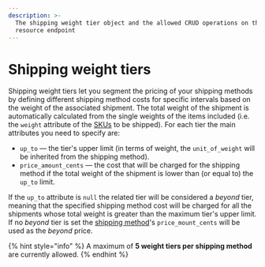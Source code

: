 ```yaml
---
description: >-
  The shipping weight tier object and the allowed CRUD operations on the related
  resource endpoint
---
```


# Shipping weight tiers



Shipping weight tiers let you segment the pricing of your shipping methods by defining different shipping method costs for specific intervals based on the weight of the associated shipment. The total weight of the shipment is automatically calculated from the single weights of the items included (i.e. the `weight` attribute of the [SKUs](../skus/object.md) to be shipped). For each tier the main attributes you need to specify are:

* `up_to` — the tier's upper limit (in terms of weight, the `unit_of_weight` will be inherited from the shipping method).
* `price_amount_cents` — the cost that will be charged for the shipping method if the total weight of the shipment is lower than (or equal to) the `up_to` limit.

If the `up_to` attribute is `null` the related tier will be considered a _beyond_ tier, meaning that the specified shipping method cost will be charged for all the shipments whose total weight is greater than the maximum tier's upper limit. If no _beyond_ tier is set the [shipping method](../shipping\_methods/object.md)'s `price_mount_cents` will be used as the _beyond_ price.

{% hint style="info" %}
A maximum of **5 weight tiers per shipping method** are currently allowed.
{% endhint %}
